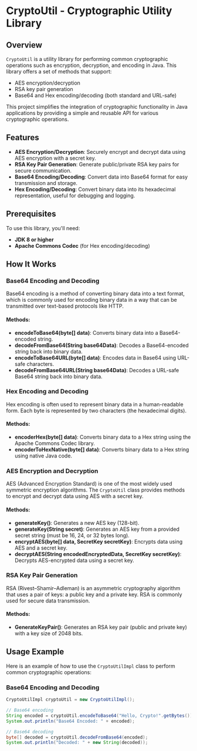 # CryptoUtil - Cryptographic Utility Library

## Overview

`CryptoUtil` is a utility library for performing common cryptographic operations such as encryption, decryption, and encoding in Java. This library offers a set of methods that support:
- AES encryption/decryption
- RSA key pair generation
- Base64 and Hex encoding/decoding (both standard and URL-safe)

This project simplifies the integration of cryptographic functionality in Java applications by providing a simple and reusable API for various cryptographic operations.

## Features

- **AES Encryption/Decryption**: Securely encrypt and decrypt data using AES encryption with a secret key.
- **RSA Key Pair Generation**: Generate public/private RSA key pairs for secure communication.
- **Base64 Encoding/Decoding**: Convert data into Base64 format for easy transmission and storage.
- **Hex Encoding/Decoding**: Convert binary data into its hexadecimal representation, useful for debugging and logging.

## Prerequisites

To use this library, you'll need:

- **JDK 8 or higher**
- **Apache Commons Codec** (for Hex encoding/decoding)

## How It Works

### Base64 Encoding and Decoding

Base64 encoding is a method of converting binary data into a text format, which is commonly used for encoding binary data in a way that can be transmitted over text-based protocols like HTTP.

#### Methods:
- **encodeToBase64(byte[] data)**: Converts binary data into a Base64-encoded string.
- **decodeFromBase64(String base64Data)**: Decodes a Base64-encoded string back into binary data.
- **encodeToBase64URL(byte[] data)**: Encodes data in Base64 using URL-safe characters.
- **decodeFromBase64URL(String base64Data)**: Decodes a URL-safe Base64 string back into binary data.

### Hex Encoding and Decoding

Hex encoding is often used to represent binary data in a human-readable form. Each byte is represented by two characters (the hexadecimal digits).

#### Methods:
- **encoderHex(byte[] data)**: Converts binary data to a Hex string using the Apache Commons Codec library.
- **encoderToHexNative(byte[] data)**: Converts binary data to a Hex string using native Java code.

### AES Encryption and Decryption

AES (Advanced Encryption Standard) is one of the most widely used symmetric encryption algorithms. The `CryptoUtil` class provides methods to encrypt and decrypt data using AES with a secret key.

#### Methods:
- **generateKey()**: Generates a new AES key (128-bit).
- **generateKey(String secret)**: Generates an AES key from a provided secret string (must be 16, 24, or 32 bytes long).
- **encryptAES(byte[] data, SecretKey secretKey)**: Encrypts data using AES and a secret key.
- **decryptAES(String encodedEncryptedData, SecretKey secretKey)**: Decrypts AES-encrypted data using a secret key.

### RSA Key Pair Generation

RSA (Rivest–Shamir–Adleman) is an asymmetric cryptography algorithm that uses a pair of keys: a public key and a private key. RSA is commonly used for secure data transmission.

#### Methods:
- **GenerateKeyPair()**: Generates an RSA key pair (public and private key) with a key size of 2048 bits.

## Usage Example

Here is an example of how to use the `CryptoUtilImpl` class to perform common cryptographic operations:

### Base64 Encoding and Decoding

```java
CryptoUtilImpl cryptoUtil = new CryptoUtilImpl();

// Base64 encoding
String encoded = cryptoUtil.encodeToBase64("Hello, Crypto!".getBytes());
System.out.println("Base64 Encoded: " + encoded);

// Base64 decoding
byte[] decoded = cryptoUtil.decodeFromBase64(encoded);
System.out.println("Decoded: " + new String(decoded));
